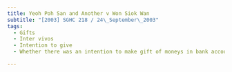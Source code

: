 ```yaml
---
title: Yeoh Poh San and Another v Won Siok Wan 
subtitle: "[2003] SGHC 218 / 24\_September\_2003"
tags:
  - Gifts
  - Inter vivos
  - Intention to give
  - Whether there was an intention to make gift of moneys in bank accounts

---
```


